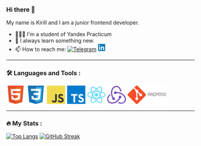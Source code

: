 ### Hi there 👋
My name is Kirill and I am a junior frontend developer.

- 🧑🏻‍💻 I'm a student of Yandex Practicum
- 🌱 I always learn something new.
- 📫 How to reach me: <a  href="http://t.me/kirillkamratov" target="_blank"> <img src="https://img.icons8.com/fluency/512/telegram-app.png" alt="Telegram" height = 20></a> <a  href="https://www.linkedin.com/in/kirill-kamratov-142b46243" target="_blank"> <img src="https://raw.githubusercontent.com/devicons/devicon/1119b9f84c0290e0f0b38982099a2bd027a48bf1/icons/linkedin/linkedin-original.svg" alt="linkedin" height = 20></a>
---
### :hammer_and_wrench: Languages and Tools :
<div>
<img src="https://raw.githubusercontent.com/devicons/devicon/1119b9f84c0290e0f0b38982099a2bd027a48bf1/icons/html5/html5-original.svg" width=50>
<img src="https://raw.githubusercontent.com/devicons/devicon/1119b9f84c0290e0f0b38982099a2bd027a48bf1/icons/css3/css3-original.svg" width=50>
<img src="https://raw.githubusercontent.com/devicons/devicon/1119b9f84c0290e0f0b38982099a2bd027a48bf1/icons/javascript/javascript-original.svg" width=50>
<img src="https://raw.githubusercontent.com/devicons/devicon/1119b9f84c0290e0f0b38982099a2bd027a48bf1/icons/typescript/typescript-original.svg" width=50>
<img src="https://raw.githubusercontent.com/devicons/devicon/1119b9f84c0290e0f0b38982099a2bd027a48bf1/icons/react/react-original.svg" width=50>
<img src="https://raw.githubusercontent.com/devicons/devicon/1119b9f84c0290e0f0b38982099a2bd027a48bf1/icons/redux/redux-original.svg" width=50>
<img src="https://raw.githubusercontent.com/devicons/devicon/1119b9f84c0290e0f0b38982099a2bd027a48bf1/icons/git/git-original.svg" width=50>
<img src="https://github.com/devicons/devicon/blob/master/icons/express/express-original-wordmark.svg" width=50>
</div>

---
### :fire: My Stats :
[![Top Langs](https://github-readme-stats.vercel.app/api/top-langs/?username=bronik04&layout=compact&theme=vision-friendly-dark)](https://github.com/anuraghazra/github-readme-stats)
[![GitHub Streak](http://github-readme-streak-stats.herokuapp.com?user=bronik04&theme=dark&background=000000)](https://git.io/streak-stats) </br>
